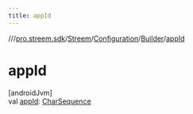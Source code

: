```yaml
---
title: appId
---
```

//[<root>](../../../../../index.html)/[pro.streem.sdk](../../../index.html)/[Streem](../../index.html)/[Configuration](../index.html)/[Builder](index.html)/[appId](app-id.html)



# appId



[androidJvm]\
val [appId](app-id.html): [CharSequence](https://kotlinlang.org/api/latest/jvm/stdlib/kotlin/-char-sequence/index.html)




